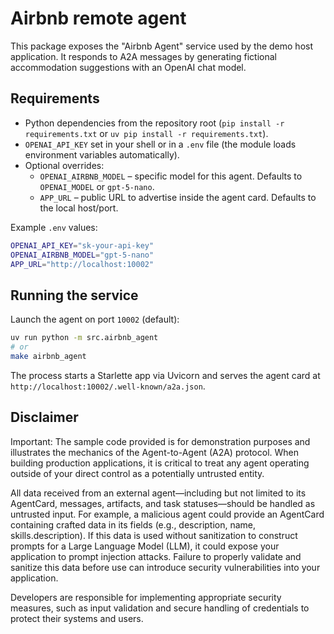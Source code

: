 # Airbnb remote agent

This package exposes the "Airbnb Agent" service used by the demo host application. It responds to A2A messages by generating fictional accommodation suggestions with an OpenAI chat model.

## Requirements

- Python dependencies from the repository root (`pip install -r requirements.txt` or `uv pip install -r requirements.txt`).
- `OPENAI_API_KEY` set in your shell or in a `.env` file (the module loads environment variables automatically).
- Optional overrides:
  - `OPENAI_AIRBNB_MODEL` – specific model for this agent. Defaults to `OPENAI_MODEL` or `gpt-5-nano`.
  - `APP_URL` – public URL to advertise inside the agent card. Defaults to the local host/port.

Example `.env` values:

```bash
OPENAI_API_KEY="sk-your-api-key"
OPENAI_AIRBNB_MODEL="gpt-5-nano"
APP_URL="http://localhost:10002"
```

## Running the service

Launch the agent on port `10002` (default):

```bash
uv run python -m src.airbnb_agent
# or
make airbnb_agent
```

The process starts a Starlette app via Uvicorn and serves the agent card at `http://localhost:10002/.well-known/a2a.json`.

## Disclaimer

Important: The sample code provided is for demonstration purposes and illustrates the mechanics of the Agent-to-Agent (A2A) protocol. When building production applications, it is critical to treat any agent operating outside of your direct control as a potentially untrusted entity.

All data received from an external agent—including but not limited to its AgentCard, messages, artifacts, and task statuses—should be handled as untrusted input. For example, a malicious agent could provide an AgentCard containing crafted data in its fields (e.g., description, name, skills.description). If this data is used without sanitization to construct prompts for a Large Language Model (LLM), it could expose your application to prompt injection attacks.  Failure to properly validate and sanitize this data before use can introduce security vulnerabilities into your application.

Developers are responsible for implementing appropriate security measures, such as input validation and secure handling of credentials to protect their systems and users.
